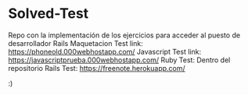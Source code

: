 # Solved-Test
Repo con la implementación de los ejercicios para acceder al puesto de desarrollador Rails
Maquetacion Test link: https://phoneold.000webhostapp.com/
Javascript Test link: https://javascriptprueba.000webhostapp.com/
Ruby Test: Dentro del repositorio
Rails Test: https://freenote.herokuapp.com/

:)

